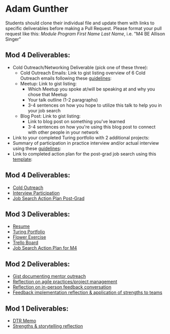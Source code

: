# Adam Gunther
Students should clone their individual file and update them with links to specific deliverables before making a Pull Request. Please format your pull request like this: *Module Program First Name Last Name*, i.e. "M4 BE Allison Singer" 

## Mod 4 Deliverables:
* Cold Outreach/Networking Deliverable (pick one of these three):
    * Cold Outreach Emails: Link to gist listing overview of 6 Cold Outreach emails following these [guidelines](https://github.com/turingschool/career-development-curriculum/blob/master/module_four/cold_outreach_deliverable_guidelines.md):
    * Meetup: Link to gist listing: 
      * Which Meetup you spoke at/will be speaking at and why you chose that Meetup
      * Your talk outline (1-2 paragraphs)
      * 3-4 sentences on how you hope to utilize this talk to help you in your job search
    * Blog Post: Link to gist listing:
       * Link to blog post on something you've learned
       * 3-4 sentences on how you're using this blog post to connect with other people in your network 
* Link to your completed Turing portfolio with 2 additional projects: 
* Summary of participation in practice interview and/or actual interview using these [guidelines](https://github.com/turingschool/career-development-curriculum/blob/master/module_four/interview_practice_reflection_guidelines.md):
* Link to completed action plan for the post-grad job search using this [template](https://github.com/turingschool/career-development-curriculum/blob/master/module_four/post_grad_plan.md): 

## Mod 4 Deliverables:

* [Cold Outreach](https://gist.github.com/adamgunther1/777aa9717cb236a9e2481f5317f6124c)
* [Interview Participation](https://gist.github.com/adamgunther1/107b9957daf49d0decbbed8094046d8c)
* [Job Search Action Plan Post-Grad](https://gist.github.com/adamgunther1/11877fe8ffaab5c90f6bf54700e6897f)

## Mod 3 Deliverables:

* [Resume](https://drive.google.com/file/d/0B-uFDCEZa7tSejRnWm1Ta0Y5eEk/view?usp=sharing)
* [Turing Portfolio](https://www.turing.io/alumni/adam-gunther)
* [Flower Exercise](https://drive.google.com/file/d/0B-uFDCEZa7tSVHJLdXYxWTI0Ym8/view?usp=sharing)
* [Trello Board](https://trello.com/b/Mhzy4sRi/job-search) 
* [Job Search Action Plan for M4](https://gist.github.com/adamgunther1/68a446c407c2da4d0d6a0310623d8286)

## Mod 2 Deliverables:
* [Gist documenting mentor outreach](https://gist.github.com/adamgunther1/abc5369517a90133aa921c4900bc6334#file-could_outreach_i-md)
* [Reflection on agile practices/project management](https://gist.github.com/adamgunther1/163a17437bea520a373414b6e746f2ec)
* [Reflection on in-person feedback conversation](https://gist.github.com/adamgunther1/aa18bbfc555b4b375dca1ff2860fc5f5)
* [Feedback implementation reflection & application of strengths to teams](https://gist.github.com/adamgunther1/f9c132663cddc7e7e71cc9938e01e7e9)


## Mod 1 Deliverables:
* [DTR Memo](https://gist.github.com/adamgunther1/644fd24800ab49c48e0e6daccc8c1f8c)
* [Strengths & storytelling reflection](https://gist.github.com/adamgunther1/9778da5fd990dbf9d3ee9f91e4e18653)
